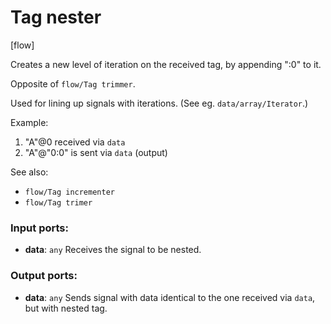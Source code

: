 # Tag nester

[flow]

Creates a new level of iteration on the received tag, by appending ":0" to it.

Opposite of `flow/Tag trimmer`.

Used for lining up signals with iterations. (See eg. `data/array/Iterator`.)

Example:
1. "A"@0 received via `data`
2. "A"@"0:0" is sent via `data` (output)

See also:
* `flow/Tag incrementer`
* `flow/Tag trimer`

### Input ports:

* __data__: `any`
    Receives the signal to be nested.



### Output ports:

* __data__: `any`
    Sends signal with data identical to the one received via `data`, but with nested tag.



